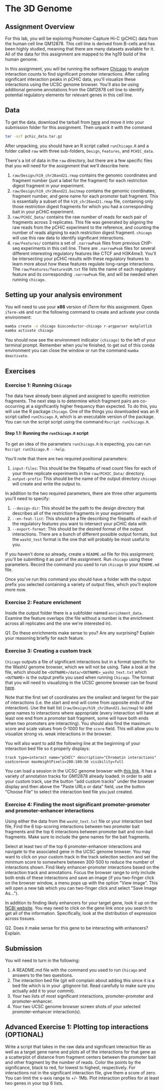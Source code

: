 # The 3D Genome

## Assignment Overview

For this lab, you will be exploring Promoter-Capture Hi-C (pCHiC) data from the human cell line GM12878. This cell line is derived from B-cells and has been highly studied, meaning that there are many datasets available for it. All of the data for this assignment are mapped to the hg19 build of the human genome.

In this assignment, you will be running the software [Chicago](https://bitbucket.org/chicagoTeam/chicago/src/master/) to analyze interaction counts to find significant promoter interactions. After calling significant interaction peaks in pCHiC data, you'll visualize these interactions using the UCSC genome browser. You'll also be using additional genome annotations from the GM12878 cell line to identify potential regulatory elements for relevant genes in this cell line.

## Data

To get the data, download the tarball from [here](https://www.dropbox.com/scl/fi/7d33oefr0633jpf8yufbn/pchic_data.tar.gz?rlkey=663s185pzdolx1xnj9hvndnfk&dl=0) and move it into your submission folder for this assignment. Then unpack it with the command

```bash
tar -xzf pchic_data.tar.gz
```

After unpacking, you should have an R script called `runChicago.R` and a folder called `raw` with three sub-folders, `Design`, `Features`, and `PCHIC_data`.

There's a lot of data in the `raw` directory, but there are a few specific files that you will need for the assignment that we'll describe here:

1. `raw/Design/h19_chr20and21.rmap` contains the genomic coordinates and fragment number (just a label for the fragment) for each restriction digest fragment in your experiment.
2. `raw/Design/h19_chr20and21.baitmap` contains the genomic coordinates, fragment number, and gene name for each promoter bait fragment. This is essentially a subset of the `h19_chr20and21.rmap` file, containing only those restriction digest fragments for which you had a corresponding bait in your pCHiC experiment.
3. `raw/PCHIC_Data/` contains the raw number of reads for each pair of fragments across 3 replicates. This file was generated by aligning the raw reads from the pCHiC experiment to the reference, and counting the number of reads aligning to each restriction digest fragment. `chicago` will use this raw data to identify significant interactions.
4. `raw/Features/` contains a set of `.narrowPeak` files from previous ChIP-seq experiments in this cell line. There are `.narrowPeak` files for several different interesting regulatory features like CTCF and H3K4me3. You'll be intersecting your pCHiC results with these regulatory features to learn more about how these features regulate long-range interactions. The `raw/Features/featuresGM.txt` file lists the name of each regulatory feature and its corresponding `.narrowPeak` file, and will be needed when running `chicago`.

## Setting up your analysis environment

You will need to use your **x86** version of iTerm for this assignment. Open `iTerm-x86` and run the following command to create and activate your conda environment:

```bash
mamba create -n chicago bioconductor-chicago r-argparser matplotlib
mamba activate chicago
```

You should now see the environment indicator `(chicago)` to the left of your terminal prompt. Remember when you're finished, to get out of this conda environment you can close the window or run the command `mamba deactivate`.

## Exercises

### Exercise 1: Running `Chicago`

The data have already been aligned and assigned to specific restriction fragments. The next step is to determine which fragment pairs are co-occurring at a significantly higher frequency than expected. To do this, you will use the R package `Chicago`. One of the things you downloaded was an R script called `runChicago.R`, which is an executable version of the package. You can run the script script using the command `Rscript runChicago.R`.

#### **Step 1.1**: Running the `runChicago.R` script

To get an idea of the parameters `runChicago.R` is expecting, you can run `Rscript runChicago.R --help`.

You'll note that there are two required positional parameters:
1. `input-files`: This should be the filepaths of read count files for each of your three replicate experiments in the `raw/PCHIC_Data/` directory.
2. `output-prefix`: This should be the name of the output directory `chicago` will create and write the output to.

In addition to the two required parameters, there are three other arguments you'll need to specify:
1. `--design-dir`: This should be the path to the design directory that describes all of the restriction fragments in your experiment
2. `--en-feat-list`: This should be a file describing the filepaths of each of the regulatory features you want to intersect your pCHiC data with
3. `--export-format`: This should be the desired format of the output interactions. There are a bunch of different possible output formats, but the `washU_test` format is the one that will probably be most useful to you. 

If you haven't done so already, create a `README.md` file for this assignment; you'll be submitting it as part of the assignment. Run `chicago` using these parameters. Record the command you used to run `chicago` in your `README.md` file.
 
 Once you've run this command you should have a folder with the output prefix you selected containing a variety of output files, which you'll explore more now.

### Exercise 2: Feature enrichment

Inside the output folder there is a subfolder named `enrichment_data`. Examine the feature overlaps (the file without a number is the enrichment across all replicates and the one we're interested in).

Q1. Do these enrichments make sense to you? Are any surprising? Explain your reasoning briefly for each feature.

### Exercise 3: Creating a custom track

`Chicago` outputs a file of significant interactions but in a format specific for the WashU genome browser, which we will not be using. Take a look at the file, which should be `<OUTNAME>/data/<OUTNAME>_washU_text.txt` which `<OUTNAME>` is the output prefix you used when running `Chicago`. The format that you will need to visualizing in the UCSC genome browser can be found [here](https://genome.ucsc.edu/goldenPath/help/interact.html).

Note that the first set of coordinates are the smallest and largest for the pair of interactions (i.e. the start and end will come from opposite ends of the interaction). Use the bait list (`raw/Design/h19_chr20and21.baitmap`) to add gene names to interactions where appropriate (every interaction will have at least one end from a promoter bait fragment, some will have both ends when two promoters are interacting). You should also find the maximum score and scale values from 0-1000 for the `score` field. This will allow you to visualize strong vs. weak interactions in the browser.

You will also want to add the following line at the beginning of your interaction bed file so it properly displays:

`track type=interact name="pCHIC" description="Chromatin interactions" useScore=on maxHeightPixels=200:100:50 visibility=full`

You can load a session in the UCSC genome browser with [this link](https://genome.ucsc.edu/s/msauria/3D_genome_assignment). It has a variety of annotation tracks for GM12878 already loaded. In order to add your custom track, use the button "add custom tracks" under the browser display and then above the "Paste URLs or data" field, use the button "Choose File" to select the interaction bed file you just created.

### Exercise 4: Finding the most significant promoter-promoter and promoter-enhancer interactions

Using either the data from the `washU_text.txt` file or your interaction bed file, Find the 6 top-scoring interactions between two promoter bait fragments and the top 6 interactions between promoter bait and non-bait fragments. Make sure to include the gene names for the bait fragments.

Select at least two of the top 6 promoter-enhancer interactions and navigate to the associated gene in the UCSC genome browser. You may want to click on your custom track in the track selection section and set the minimum score to somewhere between 300-500 to reduce the number of interactions shown. Find likely enhancer-promoter interactions based on the interaction track and annotations. Focus the browser range to only include both ends of these interactions and save an image (if you two-finger click on the browser window, a menu pops up with the option "View image". This will open a new tab which you can two-finger click and select "Save Image As...").

In addition to finding likely enhancers for your target gene, look it up on the [NCBI website](https://www.ncbi.nlm.nih.gov/gene/). You may need to click on the gene link once you search to get all of the information. Specifically, look at the distribution of expression across tissues.

Q2. Does it make sense for this gene to be interacting with enhancers? Explain.

## Submission

You will need to turn in the following:

1. A README.md file with the command you used to run `Chicago` and answers to the two questions.
2. The interaction bed file (git will complain about adding this since it is a bed file which is in your .gitignore list. Read carefully to make sure you actually add it to your commit).
3. Your two lists of most significant interactions, promoter-promoter and promoter-enhancer.
4. Your two UCSC genome browser screen shots of your selected promoter-enhancer interaction(s).

## Advanced Exercise 1: Plotting top interactions (OPTIONAL)

Write a script that takes in the raw data and significant interaction file as well as a target gene name and plots all of the interactions for that gene as a scatterplot of distance from fragment centers between the promoter bait and other fragment by the number of reads. Color the points by the significance, black to red, for lowest to highest, respectively. For interactions not in the significant interaction file, give them a score of zero. You can limit the x-axis range to +/- 1Mb. Plot interaction profiles for at least two genes in your top 6 lists. 

<br><br>
